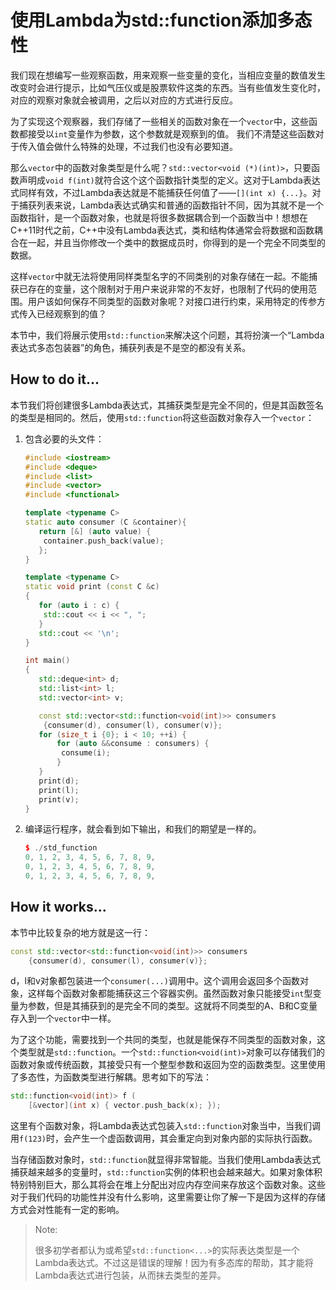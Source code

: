# 使用Lambda为std::function添加多态性

我们现在想编写一些观察函数，用来观察一些变量的变化，当相应变量的数值发生改变时会进行提示，比如气压仪或是股票软件这类的东西。当有些值发生变化时，对应的观察对象就会被调用，之后以对应的方式进行反应。

为了实现这个观察器，我们存储了一些相关的函数对象在一个`vector`中，这些函数都接受以`int`变量作为参数，这个参数就是观察到的值。 我们不清楚这些函数对于传入值会做什么特殊的处理，不过我们也没有必要知道。

那么`vector`中的函数对象类型是什么呢？`std::vector<void (*)(int)>`，只要函数声明成`void f(int)`就符合这个这个函数指针类型的定义。这对于Lambda表达式同样有效，不过Lambda表达就是不能捕获任何值了——` [](int x) {...} `。对于捕获列表来说，Lambda表达式确实和普通的函数指针不同，因为其就不是一个函数指针，是一个函数对象，也就是将很多数据耦合到一个函数当中！想想在C++11时代之前，C++中没有Lambda表达式，类和结构体通常会将数据和函数耦合在一起，并且当你修改一个类中的数据成员时，你得到的是一个完全不同类型的数据。

这样`vector`中就无法将使用同样类型名字的不同类别的对象存储在一起。不能捕获已存在的变量，这个限制对于用户来说非常的不友好，也限制了代码的使用范围。用户该如何保存不同类型的函数对象呢？对接口进行约束，采用特定的传参方式传入已经观察到的值？

本节中，我们将展示使用`std::function`来解决这个问题，其将扮演一个“Lambda表达式多态包装器”的角色，捕获列表是不是空的都没有关系。

## How to do it...

本节我们将创建很多Lambda表达式，其捕获类型是完全不同的，但是其函数签名的类型是相同的。然后，使用`std::function`将这些函数对象存入一个`vector`：

1. 包含必要的头文件：

    ```c++
    #include <iostream>
    #include <deque>
    #include <list>
    #include <vector>
    #include <functional>

   template <typename C>
   static auto consumer (C &container){
       return [&] (auto value) {
       	container.push_back(value);
       };
   }
   
   template <typename C>
   static void print (const C &c)
   {
       for (auto i : c) {
       	std::cout << i << ", ";
       }
       std::cout << '\n';
   }

   int main()
   {
       std::deque<int> d;
       std::list<int> l;
       std::vector<int> v;

       const std::vector<std::function<void(int)>> consumers
       	{consumer(d), consumer(l), consumer(v)};
       for (size_t i {0}; i < 10; ++i) {
           for (auto &&consume : consumers) {
           	consume(i);
           }
       }
       print(d);
       print(l);
       print(v);
   }
   ```

8. 编译运行程序，就会看到如下输出，和我们的期望是一样的。

   ```c++
   $ ./std_function
   0, 1, 2, 3, 4, 5, 6, 7, 8, 9,
   0, 1, 2, 3, 4, 5, 6, 7, 8, 9,
   0, 1, 2, 3, 4, 5, 6, 7, 8, 9,
   ```

## How it works...

本节中比较复杂的地方就是这一行：

```c++
const std::vector<std::function<void(int)>> consumers
	{consumer(d), consumer(l), consumer(v)};
```

d，l和v对象都包装进一个`consumer(...)`调用中。这个调用会返回多个函数对象，这样每个函数对象都能捕获这三个容器实例。虽然函数对象只能接受`int`型变量为参数，但是其捕获到的是完全不同的类型。这就将不同类型的A、B和C变量存入到一个`vector`中一样。

为了这个功能，需要找到一个共同的类型，也就是能保存不同类型的函数对象，这个类型就是`std::function`。一个`std::function<void(int)>`对象可以存储我们的函数对象或传统函数，其接受只有一个整型参数和返回为空的函数类型。这里使用了多态性，为函数类型进行解耦。思考如下的写法：

```c++
std::function<void(int)> f (
	[&vector](int x) { vector.push_back(x); });
```

这里有个函数对象，将Lambda表达式包装入`std::function`对象当中，当我们调用`f(123)`时，会产生一个虚函数调用，其会重定向到对象内部的实际执行函数。

当存储函数对象时，`std::function`就显得非常智能。当我们使用Lambda表达式捕获越来越多的变量时，`std::function`实例的体积也会越来越大。如果对象体积特别特别巨大，那么其将会在堆上分配出对应内存空间来存放这个函数对象。这些对于我们代码的功能性并没有什么影响，这里需要让你了解一下是因为这样的存储方式会对性能有一定的影响。

> Note:
>
> 很多初学者都认为或希望`std::function<...>`的实际表达类型是一个Lambda表达式。不过这是错误的理解！因为有多态库的帮助，其才能将Lambda表达式进行包装，从而抹去类型的差异。
